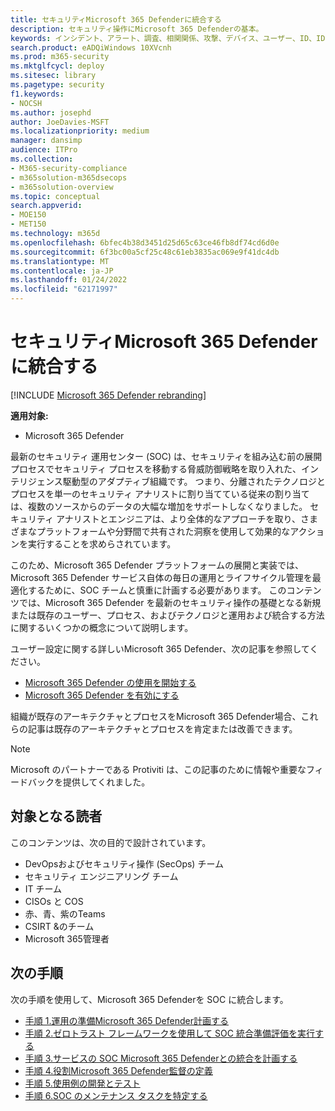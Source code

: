 ```yaml
---
title: セキュリティMicrosoft 365 Defenderに統合する
description: セキュリティ操作にMicrosoft 365 Defenderの基本。
keywords: インシデント、アラート、調査、相関関係、攻撃、デバイス、ユーザー、ID、ID、メールボックス、メール、365、microsoft、m365、インシデント対応、サイバー攻撃、secops、セキュリティ操作、soc
search.product: eADQiWindows 10XVcnh
ms.prod: m365-security
ms.mktglfcycl: deploy
ms.sitesec: library
ms.pagetype: security
f1.keywords:
- NOCSH
ms.author: josephd
author: JoeDavies-MSFT
ms.localizationpriority: medium
manager: dansimp
audience: ITPro
ms.collection:
- M365-security-compliance
- m365solution-m365dsecops
- m365solution-overview
ms.topic: conceptual
search.appverid:
- MOE150
- MET150
ms.technology: m365d
ms.openlocfilehash: 6bfec4b38d3451d25d65c63ce46fb8df74cd6d0e
ms.sourcegitcommit: 6f3bc00a5cf25c48c61eb3835ac069e9f41dc4db
ms.translationtype: MT
ms.contentlocale: ja-JP
ms.lasthandoff: 01/24/2022
ms.locfileid: "62171997"
---
```

# <a name="integrating-microsoft-365-defender-into-your-security-operations"></a>セキュリティMicrosoft 365 Defenderに統合する

[!INCLUDE [Microsoft 365 Defender rebranding](../includes/microsoft-defender.md)]

**適用対象:**
- Microsoft 365 Defender

最新のセキュリティ 運用センター (SOC) は、セキュリティを組み込む前の展開プロセスでセキュリティ プロセスを移動する脅威防御戦略を取り入れた、インテリジェンス駆動型のアダプティブ組織です。 つまり、分離されたテクノロジとプロセスを単一のセキュリティ アナリストに割り当てている従来の割り当ては、複数のソースからのデータの大幅な増加をサポートしなくなりました。 セキュリティ アナリストとエンジニアは、より全体的なアプローチを取り、さまざまなプラットフォームや分野間で共有された洞察を使用して効果的なアクションを実行することを求めらされています。

このため、Microsoft 365 Defender プラットフォームの展開と実装では、Microsoft 365 Defender サービス自体の毎日の運用とライフサイクル管理を最適化するために、SOC チームと慎重に計画する必要があります。 このコンテンツでは、Microsoft 365 Defender を最新のセキュリティ操作の基礎となる新規または既存のユーザー、プロセス、およびテクノロジと運用および統合する方法に関するいくつかの概念について説明します。

ユーザー設定に関する詳しいMicrosoft 365 Defender、次の記事を参照してください。

- [Microsoft 365 Defender の使用を開始する](get-started.md)
- [Microsoft 365 Defender を有効にする](m365d-enable.md)

組織が既存のアーキテクチャとプロセスをMicrosoft 365 Defender場合、これらの記事は既存のアーキテクチャとプロセスを肯定または改善できます。

>[!Note]
>Microsoft のパートナーである Protiviti は、この記事のために情報や重要なフィードバックを提供してくれました。
>

## <a name="target-audience"></a>対象となる読者

このコンテンツは、次の目的で設計されています。

- DevOpsおよびセキュリティ操作 (SecOps) チーム
- セキュリティ エンジニアリング チーム
- IT チーム
- CISOs と COS
- 赤、青、紫のTeams
- CSIRT &のチーム
- Microsoft 365管理者

## <a name="next-steps"></a>次の手順

次の手順を使用して、Microsoft 365 Defenderを SOC に統合します。

- [手順 1.運用の準備Microsoft 365 Defender計画する](integrate-microsoft-365-defender-secops-plan.md)
- [手順 2.ゼロトラスト フレームワークを使用して SOC 統合準備評価を実行する](integrate-microsoft-365-defender-secops-readiness.md)
- [手順 3.サービスの SOC Microsoft 365 Defenderとの統合を計画する](integrate-microsoft-365-defender-secops-services.md)
- [手順 4.役割Microsoft 365 Defender監督の定義](integrate-microsoft-365-defender-secops-roles.md)
- [手順 5.使用例の開発とテスト](integrate-microsoft-365-defender-secops-use-cases.md)
- [手順 6.SOC のメンテナンス タスクを特定する](integrate-microsoft-365-defender-secops-tasks.md)



